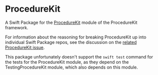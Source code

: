 # ProcedureKit

A Swift Package for the [ProcedureKit](https://github.com/ProcedureKit/ProcedureKit) module of the ProcedureKit framework.

For information about the reasoning for breaking ProcedureKit up into individual Swift Package repos, see the discussion on the [related ProcedureKit issue](https://github.com/ProcedureKit/ProcedureKit/issues/939). 

This package unfortunately doesn't support the `swift test` command for the tests for the ProcedureKit module, as they depend on the TestingProcedureKit module, which also depends on this module. 
